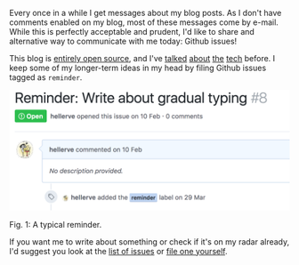 Every once in a while I get messages about my blog posts. As I don't have
comments enabled on my blog, most of these messages come by e-mail. While this
is perfectly acceptable and prudent, I'd like to share and alternative way to
communicate with me today: Github issues!

This blog is [entirely open source](https://github.com/hellerve/blog), and I've
[talked](//blog.veitheller.de/Dead_and_Reborn.html)
[about](//blog.veitheller.de/Going_Static.html)
[the](//blog.veitheller.de/Reclaiming_My_Writing.html)
[tech](//blog.veitheller.de/PSA_II.html) before. I keep some of my
longer-term ideas in my head by filing Github issues tagged as `reminder`.

![](/assets/gh_issue.png)
<div class="figure-label">Fig. 1: A typical reminder.</div>

If you want me to write about something or check if it's on my radar already,
I'd suggest you look at the [list of issues](https://github.com/hellerve/blog/issues/)
or [file one yourself](https://github.com/hellerve/blog/issues/new).
